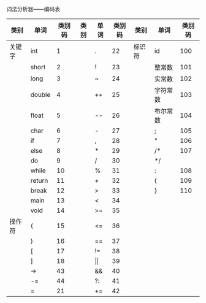 词法分析器——编码表

| 类别   | 单词   | 类别码 | 类别 | 单词 | 类别码 | 类别   | 单词     | 类别码 |
| ------ | ------ | ------ | ---- | ---- | ------ | ------ | -------- | ------ |
| 关键字 | int    | 1      |      | .    | 22     | 标识符 | id       | 100    |
|        | short  | 2      |      | !    | 23     |        | 整常数   | 101    |
|        | long   | 3      |      | ~    | 24     |        | 实常数   | 102    |
|        | double | 4      |      | ++   | 25     |        | 字符常数 | 103    |
|        | float  | 5      |      | --   | 26     |        | 布尔常数 | 104    |
|        | char   | 6      |      | -    | 27     |        | ;        | 105    |
|        | if     | 7      |      | ,    | 28     |        | "        | 106    |
|        | else   | 8      |      | *    | 29     |        | /*       | 107    |
|        | do     | 9      |      | /    | 30     |        | */       |        |
|        | while  | 10     |      | %    | 31     |        | :        | 108    |
|        | return | 11     |      | +    | 32     |        | {        | 109    |
|        | break  | 12     |      | >    | 33     |        | }        | 110    |
|        | main   | 13     |      | <    | 34     |        |          |        |
|        | void   | 14     |      | >=   | 35     |        |          |        |
| 操作符 | (      | 15     |      | <=   | 36     |        |          |        |
|        | )      | 16     |      | ==   | 37     |        |          |        |
|        | [      | 17     |      | !=   | 38     |        |          |        |
|        | ]      | 18     |      | \|\| | 39     |        |          |        |
|        | ->     | 43     |      | &&   | 40     |        |          |        |
|        | -=     | 44     |      | ?:   | 41     |        |          |        |
|        | =      | 21     |      | +=   | 42     |        |          |        |

